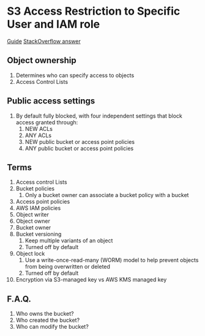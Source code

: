 # S3 Access Restriction to Specific User and IAM role

[Guide](https://aws.amazon.com/blogs/security/how-to-restrict-amazon-s3-bucket-access-to-a-specific-iam-role/)
[StackOverflow answer](https://stackoverflow.com/questions/46141593/how-to-write-an-s3-bucket-policy-to-only-allow-specific-iam-role-and-cloudfron)

## Object ownership

1. Determines who can specify access to objects
1. Access Control Lists

## Public access settings

1. By default fully blocked, with four independent settings that block access
granted through:
    1. NEW ACLs
    1. ANY ACLs
    1. NEW public bucket or access point policies
    1. ANY public bucket or access point policies

## Terms

1. Access control Lists
1. Bucket policies
    1. Only a bucket owner can associate a bucket policy with a bucket
1. Access point policies
1. AWS IAM policies
1. Object writer
1. Object owner
1. Bucket owner
1. Bucket versioning
    1. Keep multiple variants of an object
    1. Turned off by default
1. Object lock
    1. Use a write-once-read-many (WORM) model to help prevent objects from being
    overwritten or deleted
    1. Turned off by default
1. Encryption via S3-managed key vs AWS KMS managed key

## F.A.Q.

1. Who owns the bucket?
1. Who created the bucket?
1. Who can modify the bucket?
